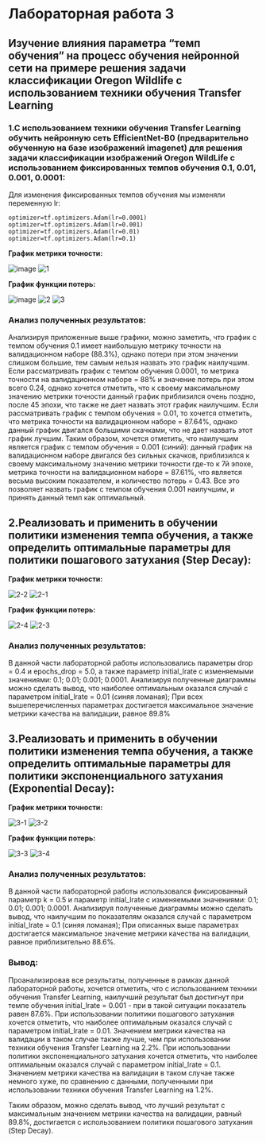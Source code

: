 Лабораторная работа 3
===
Изучение влияния параметра “темп обучения” на процесс обучения нейронной сети на примере решения задачи классификации Oregon Wildlife с использованием техники обучения Transfer Learning
----
### 1.С использованием техники обучения Transfer Learning обучить нейронную сеть EfficientNet-B0 (предварительно обученную на базе изображений imagenet) для решения задачи классификации изображений Oregon WildLife с использованием фиксированных темпов обучения 0.1, 0.01, 0.001, 0.0001:

Для изменения фиксированных темпов обучения мы изменяли переменную lr:

```
optimizer=tf.optimizers.Adam(lr=0.0001)
optimizer=tf.optimizers.Adam(lr=0.001)
optimizer=tf.optimizers.Adam(lr=0.01)
optimizer=tf.optimizers.Adam(lr=0.1)
``` 
**График метрики точности:**

![image](https://user-images.githubusercontent.com/59210216/111885943-bc01a680-89db-11eb-90bc-4cd6d8ce1185.png)
![1](https://user-images.githubusercontent.com/59210216/111885440-ea31b700-89d8-11eb-8cbc-3bf0020b43aa.jpg)

**График функции потерь:**

![image](https://user-images.githubusercontent.com/59210216/111885967-f703da00-89db-11eb-8298-d80e078f7739.png)
![2](https://user-images.githubusercontent.com/59210216/111885441-ec941100-89d8-11eb-8bf8-84415e43e67b.jpg)
![3](https://user-images.githubusercontent.com/59210216/111885443-ee5dd480-89d8-11eb-94cc-605bb9ebb5ab.jpg)

### Анализ полученных результатов:

Анализируя приложенные выше графики, можно заметить, что график с темпом обучения 0.1 имеет наибольшую метрику точности на валидационном наборе (88.3%), однако потери при этом значении слишком большие, тем самым нельзя назвать это график наилучшим. Если рассматривать график с темпом обучения 0.0001, то метрика точности на валидационном наборе = 88% и значение потерь при этом всего 0.24, однако хочется отметить, что к своему максимальному значению метрики точности данный график приблизился очень поздно, после 45 эпохи, что также не дает назвать этот график наилучшим. Если рассматривать график с темпом обучения = 0.01, то хочется отметить, что метрика точности на валидационном наборе = 87.64%, однако данный график двигался большими скачками, что не дает назвать этот график лучшим. Таким образом, хочется отметить, что наилучшим является график с темпом обучения = 0.001 (синий): данный график на валидационном наборе двигался без сильных скачков, приблизился к своему максимальному значению метрики точности где-то к 7й эпохе, метрика точности на валидационном наборе = 87.61%, что является весьма высоким показателем, и количество потерь = 0.43. Все это позволяет назвать график с темпом обучения 0.001 наилучшим, и принять данный темп как оптимальный.

2.Реализовать и применить в обучении политики изменения темпа обучения, а также определить оптимальные параметры для политики пошагового затухания (Step Decay):
-------

**График метрики точности:**

![2-2](https://user-images.githubusercontent.com/59210216/111902146-f9eae300-8a4c-11eb-8786-f508b5f47beb.jpg)
![2-1](https://user-images.githubusercontent.com/59210216/111902149-fb1c1000-8a4c-11eb-8b12-350ca2ba0b53.jpg)

**График функции потерь:**

![2-4](https://user-images.githubusercontent.com/59210216/111902148-fb1c1000-8a4c-11eb-8503-702281aa47e3.jpg)
![2-3](https://user-images.githubusercontent.com/59210216/111902147-fa837980-8a4c-11eb-8cb0-141fc1a553a3.jpg)

### Анализ полученных результатов:
В данной части лабораторной работы использовались параметры drop = 0.4 и epochs_drop = 5.0, а также параметр initial_lrate с изменяемыми значениями: 0.1; 0.01; 0.001; 0.0001. 
Анализируя полученные диаграммы можно сделать вывод, что наиболее оптимальным оказался случай с параметром initial_lrate = 0.01 (синяя ломаная); При всех вышеперечисленных параметрах достигается максимальное значение метрики качества на валидации, равное 89.8%

3.Реализовать и применить в обучении политики изменения темпа обучения, а также определить оптимальные параметры для политики экспоненциального затухания (Exponential Decay):
---------

**График метрики точности:**

![3-1](https://user-images.githubusercontent.com/59210216/111903687-8fd63c00-8a54-11eb-919a-57e6c99e7409.jpg)
![3-2](https://user-images.githubusercontent.com/59210216/111903689-8fd63c00-8a54-11eb-98b0-37d10269ad17.jpg)

**График функции потерь:**

![3-3](https://user-images.githubusercontent.com/59210216/111903683-8ea50f00-8a54-11eb-8ff8-05ab9d1a0035.jpg)
![3-4](https://user-images.githubusercontent.com/59210216/111903686-8f3da580-8a54-11eb-8c7c-b0b749e2e1f1.jpg)

### Анализ полученных результатов:
В данной части лабораторной работы использовался фиксированный параметр k = 0.5 и параметр initial_lrate с изменяемыми значениями: 0.1; 0.01; 0.001; 0.0001. Анализируя полученные диаграммы можно сделать вывод, что наилучшим по показателям оказался случай с параметром initial_lrate = 0.1 (синяя ломаная); При описанных выше параметрах достигается максимальное значение метрики качества на валидации, равное приблизительно 88.6%.

### Вывод:
Проанализировав все результаты, полученные в рамках данной лабораторной работы, хочется отметить, что с использованием техники обучения Transfer Learning, наилучший результат был достигнут при темпе обучения initial_lrate = 0.001 - при в такой ситуации показатель равен 87.6%. При использовании политики пошагового затухания хочется отметить, что наиболее оптимальным оказался случай с параметром initial_lrate = 0.01. Значением метрики качества на валидации в таком случае также лучше, чем при использовании техники обучения Transfer Learning на 2.2%. При использовании политики экспоненциального затухания хочется отметить, что наиболее оптимальным оказался случай с параметром initial_lrate = 0.1. Значением метрики качества на валидации в таком случае также немного хуже, по сравнению с данными, полученными при использовании техники обучения Transfer Learning на 1.2%.  

Таким образом, можно сделать вывод, что лучший результат с максимальным значением метрики качества на валидации, равный 89.8%, достигается с использованием политики пошагового затухания (Step Decay).
